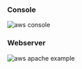 ### Console 
![aws console](https://github.com/illinoistech-itm/dgalanberasaluce/blob/master/itmo-544/images/01-InitialAWSconsole.PNG)

### Webserver
![aws apache example](https://github.com/illinoistech-itm/dgalanberasaluce/blob/master/itmo-544/images/02-Apache.PNG)